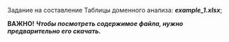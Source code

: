 Задание на составление Таблицы доменного анализа: ***example_1.xlsx***;

**ВАЖНО!** ***Чтобы посмотреть содержимое файла, нужно предварительно его скачать.***